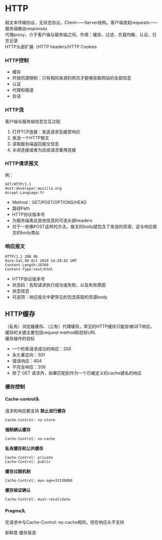 # HTTP
超文本传输协议，无状态协议，Client——Server结构，客户端发起requests——服务端做出responses  
代理proxy，介于客户端与服务端之间，作用：缓存、过滤、负载均衡、认证、日志记录  
HTTP头部扩展（HTTP headers/HTTP Cookies  
  
### HTTP**控制**  
* 缓存  
* 开放同源限制：只有相同来源的网页才能够获取网站的全部信息  
* 认证  
* 代理和隧道  
* 会话  
  
### HTTP流  
客户端与服务端信息交互过程  
1. 打开TCP连接：发送请求及接受响应  
2. 发送一个HTTP报文  
3. 读取服务端返回报文信息  
4. 关闭连接或者为后续请求重用连接  
  
### HTTP请求报文  
例：
```
GET/HTTP/1.1  
Host:developer.mozilla.org  
Accept-Language:fr  
```
* Method：GET/POST/OPTIONS/HEAD  
* 路径Path  
* HTTP协议版本号  
* 为服务端表达其他信息的可选头部headers  
* 对于一些像POST这样的方法，报文的body就包含了发送的资源，这与响应报文的body类似  
  
### 响应报文  
```
HTTP/1.1 200 OK  
Date:Sat,09 Oct 2010 14:28:02 GMT  
Content-Length:29769  
Content-Type:text/html  
```
* HTTP协议版本号  
* 状态码：告知请求执行成功或失败，以及失败原因  
* 状态信息  
* 可选项：响应报文中更常见的包含获取的资源body 
  
## HTTP缓存  
（私有）浏览器缓存、（公有）代理缓存，常见的HTTP缓存只能存储GET响应。缓存的关键主要包括request method和目标URL  
缓存操作的目标  
* 一个检索请求成功的响应：200  
* 永久重定向：301  
* 错误响应：404  
* 不完全响应：206  
* 除了 GET 请求外，如果匹配到作为一个已被定义的cache键名的响应  
  
### 缓存控制  
#### Cache-control头  
请求和响应都支持
**禁止进行缓存**  
```
Cache-Control: no-store  
```
**强制确认缓存**  
```
Cache-Control: no-cache
```
**私有缓存和公共缓存**
```
Cache-Control: private  
Cache-Control: public  
```
**缓存过期机制**  
``` 
Cache-Control: max-age=31536000  
```
**缓存验证确认**
```
Cache-Control: must-revalidate  
```
#### Pragma头  
在请求中与Cache-Control: no-cache相同，但在响应头不支持  
  
新鲜度 缓存驱逐 
